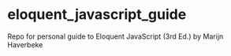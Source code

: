 # eloquent_javascript_guide
Repo for personal guide to Eloquent JavaScript (3rd Ed.) by Marijn Haverbeke
